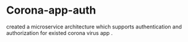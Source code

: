 ﻿# Corona-app-auth
 created a microservice architecture which supports authentication and authorization for existed corona virus app .
